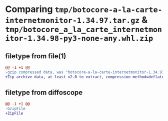 # Comparing `tmp/botocore-a-la-carte-internetmonitor-1.34.97.tar.gz` & `tmp/botocore_a_la_carte_internetmonitor-1.34.98-py3-none-any.whl.zip`

## filetype from file(1)

```diff
@@ -1 +1 @@
-gzip compressed data, was "botocore-a-la-carte-internetmonitor-1.34.97.tar", last modified: Fri May  3 01:04:44 2024, max compression
+Zip archive data, at least v2.0 to extract, compression method=deflate
```

## filetype from diffoscope

```diff
@@ -1 +1 @@
-GzipFile
+ZipFile
```


